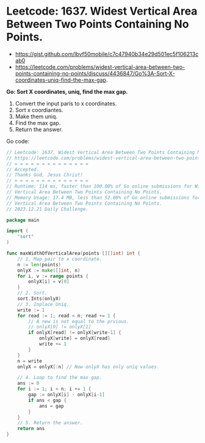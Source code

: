 # Leetcode: 1637. Widest Vertical Area Between Two Points Containing No Points.

- https://gist.github.com/lbvf50mobile/c7c47940b34e29d501ec5f106213cab0
- https://leetcode.com/problems/widest-vertical-area-between-two-points-containing-no-points/discuss/4436847/Go%3A-Sort-X-coordinates-uniq-find-the-max-gap.

**Go: Sort X coordinates, uniq, find the max gap.**

1. Convert the input paris to x coordinates.
2. Sort x coordiantes.
3. Make them uniq.
4. Find the max gap.
5. Return the answer.

Go code:
```Go
// Leetcode: 1637. Widest Vertical Area Between Two Points Containing No Points.
// https://leetcode.com/problems/widest-vertical-area-between-two-points-containing-no-points/
// = = = = = = = = = = = = = =
// Accepted.
// Thanks God, Jesus Christ!
// = = = = = = = = = = = = = =
// Runtime: 114 ms, faster than 100.00% of Go online submissions for Widest
// Vertical Area Between Two Points Containing No Points.
// Memory Usage: 17.4 MB, less than 52.00% of Go online submissions for Widest
// Vertical Area Between Two Points Containing No Points.
// 2023.12.21 Daily Challenge.

package main

import (
	"sort"
)

func maxWidthOfVerticalArea(points [][]int) int {
	// 1. Map pair to x coordinate.
	n := len(points)
	onlyX := make([]int, n)
	for i, v := range points {
		onlyX[i] = v[0]
	}
	// 2. Sort.
	sort.Ints(onlyX)
	// 3. Inplace Uniq.
	write := 1
	for read := 1; read < n; read += 1 {
		// A new is not equal to the prvious.
		// onlyX[0] != onlyX[1]
		if onlyX[read] != onlyX[write-1] {
			onlyX[write] = onlyX[read]
			write += 1
		}
	}
	n = write
	onlyX = onlyX[:n] // Now onlyX has only uniq values.

	// 4. Loop to find the max gap.
	ans := 0
	for i := 1; i < n; i += 1 {
		gap := onlyX[i] - onlyX[i-1]
		if ans < gap {
			ans = gap
		}
	}
	// 5. Return the answer.
	return ans
}
```
